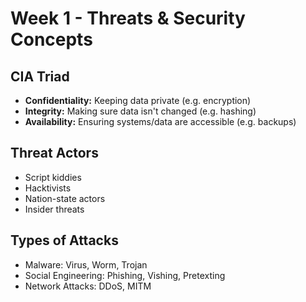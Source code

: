 # Week 1 - Threats & Security Concepts

## CIA Triad
- **Confidentiality:** Keeping data private (e.g. encryption)
- **Integrity:** Making sure data isn't changed (e.g. hashing)
- **Availability:** Ensuring systems/data are accessible (e.g. backups)

## Threat Actors
- Script kiddies
- Hacktivists
- Nation-state actors
- Insider threats

## Types of Attacks
- Malware: Virus, Worm, Trojan
- Social Engineering: Phishing, Vishing, Pretexting
- Network Attacks: DDoS, MITM
